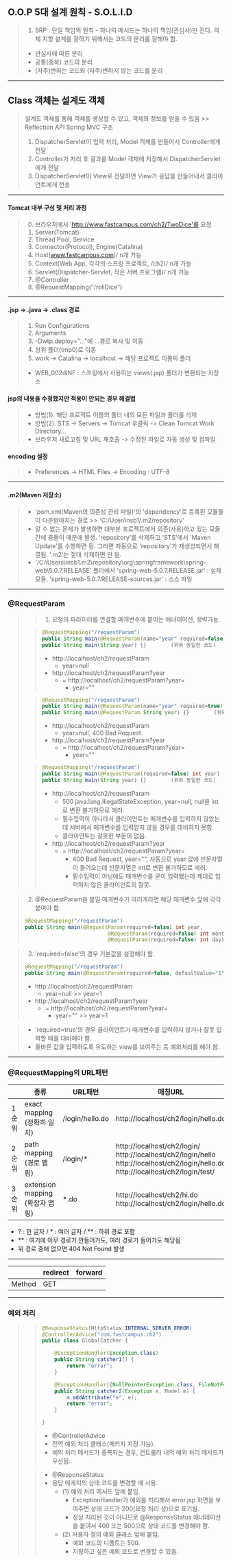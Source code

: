 ## O.O.P 5대 설계 원칙 - S.O.L.I.D

> 1. SRP : 단일 책임의 원칙 - 하나의 메서드는 하나의 책임(관심사)만 진다.
> 객체 지향 설계를 잘하기 위해서는 코드의 분리를 잘해야 함.
> - 관심사에 따른 분리
> - 공통(중복) 코드의 분리
> - (자주)변하는 코드와 (자주)변하지 않는 코드를 분리

___

## Class 객체는 설계도 객체

> 설계도 객체를 통해 객체를 생성할 수 있고, 객체의 정보를 얻을 수 있음 >> Reflection API
> Spring MVC 구조
> 1. DispatcherServlet이 입력 처리, Model 객체를 만들어서 Controller에게 전달
> 2. Controller가 처리 후 결과를 Model 객체에 저장해서 DispatcherServlet에게 전달
> 3. DispatcherServlet이 View로 전달하면 View가 응답을 만들어내서 클라이언트에게 전송

___

#### Tomcat 내부 구성 및 처리 과정
> 0. 브라우저에서 'http://www.fastcampus.com/ch2/TwoDice'를 요청
> 1. Server(Tomcat)
> 2. Thread Pool, Service
> 3. Connector(Protocol), Engine(Catalina)
> 4. Host(www.fastcampus.com)/ n개 가능
> 5. Context(Web App, 각각의 스프링 프로젝트, /ch2)/ n개 가능
> 6. Servlet(Dispatcher-Servlet, 작은 서버 프로그램)/ n개 가능
> 7. @Controller
> 8. @RequestMapping("/rollDice")

___

#### .jsp -> .java -> .class 경로
> 1. Run Configurations
> 2. Arguments
> 3. -Dwtp.deploy="..."에 ...경로 복사 및 이동
> 4. 상위 폴더(tmp0)로 이동
> 5. work -> Catalina -> localhost -> 해당 프로젝트 이름의 폴더
> - WEB_002dINF : 스프링에서 사용하는 views(.jsp) 폴더가 변환되는 저장소
> 
#### jsp의 내용을 수정했지만 적용이 안되는 경우 해결법
> - 방법(1). 해당 프로젝트 이름의 폴더 내의 모든 파일과 폴더를 삭제
> - 방법(2). STS -> Servers -> Tomcat 우클릭 -> Clean Tomcat Work Directory...
> - 브라우저 새로고침 및 URL 재호출 -> 수정된 파일로 자동 생성 및 컴파일
>
#### encoding 설정
> - Preferences -> HTML Files -> Encoding : UTF-8

___

#### .m2(Maven 저장소)
> - 'pom.xml(Maven의 의존성 관리 파일)'의 'dependency'로 등록된 모듈들이 다운받아지는 경로 >> 'C:/User/insb1/.m2/repository'
> - 알 수 없는 문제가 발생하면 대부분 프로젝트에서 의존(사용)하고 있는 모듈 간에 충돌이 때문에 발생. 'repository'를 삭제하고 'STS'에서 'Maven Update'를 수행하면 됨. 그러면 자동으로 'repository'가 재생성되면서 해결됨. '.m2'는 절대 삭제하면 안 됨.
> - '/C:\Users\insb1\.m2\repository\org\springframework\spring-web\5.0.7.RELEASE' 폴더에서 'spring-web-5.0.7.RELEASE.jar' : 실제 모듈, 'spring-web-5.0.7.RELEASE-sources.jar' : 소스 파일

___

### @RequestParam
> > 1. 요청의 파라미터를 연결할 매개변수에 붙이는 애너테이션, 생략가능.
>
> > ~~~java
> > @RequestMapping("/requestParam")
> > public String main(@RequestParam(name="year" required=false) String year) {}
> > public String main(String year) {}        (위와 동일한 코드)
> > ~~~
> > - http://localhost/ch2/requestParam
> >   - year=null
> > - http://localhost/ch2/requestParam?year
> >   - = http://localhost/ch2/requestParam?year=
> >     - year=""
> 
> > ~~~java
> > @RequestMapping("/requestParam")
> > public String main(@RequestParam(name="year" required=true) String year) {}
> > public String main(@RequestParam String year) {}        (위와 동일한 코드)
> > ~~~
> > - http://localhost/ch2/requestParam
> >   - year=null, 400 Bad Request.
> > - http://localhost/ch2/requestParam?year
> >   - = http://localhost/ch2/requestParam?year=
> >     - year=""
>
> > ~~~java
> > @RequestMapping("/requestParam")
> > public String main(@RequestParam(required=false) int year) {}
> > public String main(String year) {}        (위와 동일한 코드)
> > ~~~
> > - http://localhost/ch2/requestParam
> >   - 500 java.lang.IllegalStateException, year=null, null을 int로 변환 불가하므로 에러.
> >   - 필수입력이 아니라서 클라이언트는 매개변수를 입력하지 않았는데 서버에서 매개변수를 입력받지 않을 경우를 대비하지 못함.
> >   - 클라이언트는 잘못한 부분이 없음.
> > - http://localhost/ch2/requestParam?year
> >   - = http://localhost/ch2/requestParam?year=
> >     - 400 Bad Request, year="", 자동으로 year 값에 빈문자열이 들어오는데 빈문자열은 int로 변환 불가하므로 에러.
> >     - 필수입력이 아님에도 매개변수를 굳이 입력했는데 제대로 입력하지 않은 클라이언트의 잘못.

> 2. @RequestParam을 붙일 매개변수가 여러개라면 해당 매개변수 앞에 각각 붙여야 함.
> ~~~java
> @RequestMapping("/requestParam")
> public String main(@RequestParam(required=false) int year,
>                            @RequestParam(required=false) int month,
>                            @RequestParam(required=false) int day) {}
> ~~~

> 3. 'required=false'의 경우 기본값을 설정해야 함.
> ~~~java
> @RequestMapping("/requestParam")
> public String main(@RequestParam(required=false, defaultValue="1") int year) {}
> ~~~
> - http://localhost/ch2/requestParam
>   - year=null >> year=1
> - http://localhost/ch2/requestParam?year
>   - = http://localhost/ch2/requestParam?year=
>     - year="" >> year=1

> - 'required=true'의 경우 클라이언트가 매개변수를 입력하지 않거나 잘못 입력할 때를 대비해야 함.
> - 올바른 값을 입력하도록 유도하는 view를 보여주는 등 예외처리를 해야 함.

___
### @RequestMapping의 URL패턴

|     |종류|URL패턴|매칭URL|
|-----|----|-------|-------|
|1순위|exact mapping<br>(정확히 일치)|/login/hello.do|http://localhost/ch2/login/hello.do|
|2순위|path mapping<br>(경로 맵핑)|/login/*|http://localhost/ch2/login/<br>http://localhost/ch2/login/hello<br>http://localhost/ch2/login/hello.do<br>http://localhost/ch2/login/test/|
|3순위|extension mapping<br>(확장자 맵핑)|*.do|http://localhost/ch2/hi.do<br>http://localhost/ch2/login/hello.do|

- ? : 한 글자 / * : 여러 글자 / ** : 하위 경로 포함
- ** : 여기에 아무 경로가 안들어가도, 여러 경로가 들어가도 해당됨
- 위 경로 중에 없으면 404 Not Found 발생

___

|      |redirect|forward|
|------|--------|-------|
|Method|GET||

___

### 예외 처리
> > ~~~java
> > @ResponseStatus(HttpStatus.INTERNAL_SERVER_ERROR)
> > @ControllerAdvice("com.fastcampus.ch2")
> > public class GlobalCatcher {
> > 
> >     @ExceptionHandler(Exception.class)
> >     public String catcher1() {
> >         return "error";
> >     }
> > 
> >     @ExceptionHandler({NullPointerException.class, FileNotFoundException.class})
> >     public String catcher2(Exception e, Model m) {
> >         m.addAttribute("e", e);
> >         return "error";
> >     }
> > 
> > }
> > ~~~
> 
> > - @ControllerAdvice
> > - 전역 예외 처리 클래스(패키지 지정 가능).
> > - 예외 처리 메서드가 중복되는 경우, 컨트롤러 내의 예외 처리 메서드가 우선됨.
> 
> > - @ResponseStatus
> > - 응답 메세지의 상태 코드를 변경할 때 사용.
> >   - (1) 예외 처리 메서드 앞에 붙임.
> >     - ExceptionHandler가 예외를 처리해서 error.jsp 화면을 보여주면 상태 코드가 200(요청 처리 성)으로 표기됨.
> >     - 정상 처리된 것이 아니므로 @ResponseStatus 애너테이션을 붙여서 400 또는 500으로 상태 코드를 변경해야 함.
> >   - (2) 사용자 정의 예외 클래스 앞에 붙임.
> >     - 예외 코드의 디폴트는 500.
> >     - 지정하고 싶은 예외 코드로 변경할 수 있음.
